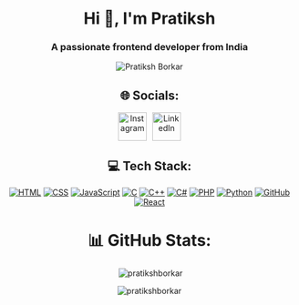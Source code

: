 <h1 align="center">Hi 👋, I'm Pratiksh</h1>
<h3 align="center">A passionate frontend developer from India</h3>
<div align="center">

<img src="https://i.pinimg.com/1200x/90/70/32/9070324cdfc07c68d60eed0c39e77573.jpg" alt="Pratiksh Borkar" >



## 🌐 Socials:

 <div style="display: flex; gap: 10px; justify-content: center;">
  <a href="https://www.instagram.com/borkarpratiksh?igsh=MWRpZ2FoZnZ1dDdkNA==">
    <img src="https://user-images.githubusercontent.com/74038190/235294013-a33e5c43-a01c-43f6-b44d-a406d8b4ab75.gif" alt="Instagram" width="50" height="50">
  </a>
  <a href="https://www.linkedin.com/in/pratiksh-borkar-570078340?utm_source=share&utm_campaign=share_via&utm_content=profile&utm_medium=android_app">
    <img src="https://user-images.githubusercontent.com/74038190/235294012-0a55e343-37ad-4b0f-924f-c8431d9d2483.gif" alt="LinkedIn" width="50" height="50">
  </a>
 
</div>

## 💻 Tech Stack:

[![HTML](https://img.shields.io/badge/HTML-%23E34F26.svg?logo=html5&logoColor=white)](#)
[![CSS](https://img.shields.io/badge/CSS-1572B6?logo=css3&logoColor=fff)](#)
[![JavaScript](https://img.shields.io/badge/JavaScript-F7DF1E?logo=javascript&logoColor=000)](#)
[![C](https://img.shields.io/badge/C-00599C?logo=c&logoColor=white)](#)
[![C++](https://img.shields.io/badge/C++-%2300599C.svg?logo=c%2B%2B&logoColor=white)](#)
[![C#](https://custom-icon-badges.demolab.com/badge/C%23-%23239120.svg?logo=cshrp&logoColor=white)](#)
[![PHP](https://img.shields.io/badge/php-%23777BB4.svg?&logo=php&logoColor=white)](#)
[![Python](https://img.shields.io/badge/Python-3776AB?logo=python&logoColor=fff)](#)
[![GitHub](https://img.shields.io/badge/GitHub-%23121011.svg?logo=github&logoColor=white)](#)
[![React](https://img.shields.io/badge/React-%2320232a.svg?logo=react&logoColor=%2361DAFB)](#)


# 📊 GitHub Stats:
<p>&nbsp;<img align="center" src="https://github-readme-stats.vercel.app/api?username=pratikshborkar&show_icons=true&locale=en" alt="pratikshborkar" /></p>

<p><img align="center" src="https://github-readme-stats.vercel.app/api/top-langs?username=pratikshborkar&show_icons=true&locale=en&layout=compact" alt="pratikshborkar" /></p>







